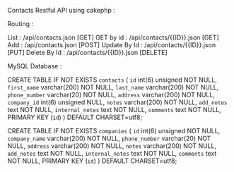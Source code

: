 Contacts Restful API using cakephp :

Routing : 

List : /api/contacts.json [GET]
GET by id : /api/contacts/{{ID}}.json  [GET]
Add : /api/contacts.json  [POST]
Update By Id : /api/contacts/{{ID}}.json [PUT]
Delete By Id : /api/contacts/{{ID}}.json [DELETE]

MySQL Database : 

CREATE TABLE IF NOT EXISTS `contacts` (
  `id` int(6) unsigned NOT NULL,
  `first_name` varchar(200) NOT NULL,
  `last_name` varchar(200) NOT NULL,
  `phone_number` varchar(20) NOT NULL,
  `address` varchar(200) NOT NULL,
  `company_id` int(6) unsigned NULL,
  `notes` varchar(200) NOT NULL,
  `add_notes` text NOT NULL,
  `internal_notes` text NOT NULL,
  `comments` text NOT NULL,
  PRIMARY KEY (`id`)
) DEFAULT CHARSET=utf8;


CREATE TABLE IF NOT EXISTS `companies` (
  `id` int(6) unsigned NOT NULL,
  `company_name` varchar(200) NOT NULL,
  `phone_number` varchar(20) NOT NULL,
  `address` varchar(200) NOT NULL,
  `notes` varchar(200) NOT NULL,
  `add_notes` text NOT NULL,
  `internal_notes` text NOT NULL,
  `comments` text NOT NULL,
  PRIMARY KEY (`id`)
) DEFAULT CHARSET=utf8;

